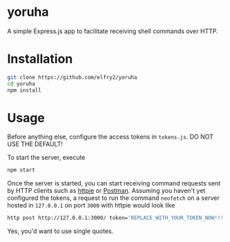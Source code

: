 ﻿# yoruha
A simple Express.js app to facilitate receiving shell commands over HTTP.

# Installation
```bash
git clone https://github.com/elfry2/yoruha
cd yoruha
npm install
```

# Usage
Before anything else, configure the access tokens in ```tokens.js```. DO NOT USE THE DEFAULT!

To start the server, execute
```bash
npm start
```

Once the server is started, you can start receiving command requests sent by HTTP clients such as [httpie](https://httpie.io) or [Postman](https://www.postman.com). Assuming you haven't yet configured the tokens, a request to run the command ```neofetch``` on a server hosted in ```127.0.0.1``` on port ```3000``` with httpie would look like
```bash
http post http://127.0.0.1:3000/ token='REPLACE_WITH_YOUR_TOKEN_NOW!!!' command='neofetch'
```
Yes, you'd want to use single quotes.
